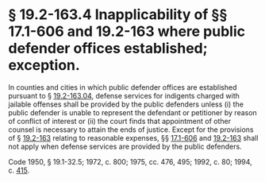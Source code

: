 # § 19.2-163.4 Inapplicability of §§ 17.1-606 and 19.2-163 where public defender offices established; exception.

<p>In counties and cities in which public defender offices are established pursuant to § <a href='http://law.lis.virginia.gov/vacode/19.2-163.04/'>19.2-163.04</a>, defense services for indigents charged with jailable offenses shall be provided by the public defenders unless (i) the public defender is unable to represent the defendant or petitioner by reason of conflict of interest or (ii) the court finds that appointment of other counsel is necessary to attain the ends of justice. Except for the provisions of § <a href='http://law.lis.virginia.gov/vacode/19.2-163/'>19.2-163</a> relating to reasonable expenses, §§ <a href='http://law.lis.virginia.gov/vacode/17.1-606/'>17.1-606</a> and <a href='http://law.lis.virginia.gov/vacode/19.2-163/'>19.2-163</a> shall not apply when defense services are provided by the public defenders.</p><p>Code 1950, § 19.1-32.5; 1972, c. 800; 1975, cc. 476, 495; 1992, c. 80; 1994, c. <a href='http://lis.virginia.gov/cgi-bin/legp604.exe?941+ful+CHAP0415'>415</a>.</p>